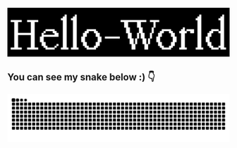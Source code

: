 <p align='center'>
   <img src='./gits/hello wordl blak.png'/>
</p>

## You can see my snake below :)  :point_down: 

![snake](./gits/github-contribution-grid-snake.svg)

